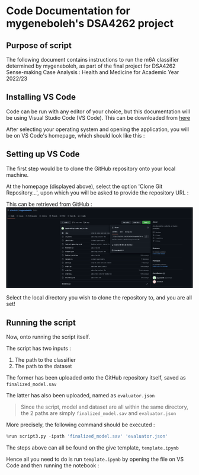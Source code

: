 # Code Documentation for mygeneboleh's DSA4262 project

## Purpose of script 
The following document contains instructions to run the m6A classifier determined by mygeneboleh, as part of the final project for DSA4262 Sense-making Case Analysis : Health and Medicine for Academic Year 2022/23

## Installing VS Code
Code can be run with any editor of your choice, but this documentation will be using Visual Studio Code (VS Code).
This can be downloaded from [here](https://code.visualstudio.com/download) 

After selecting your operating system and opening the application, you will be on VS Code's homepage, which should look like this :

## Setting up VS Code
The first step would be to clone the GitHub repository onto your local machine.

At the homepage  (displayed above), select the option 'Clone Git Repository...', upon which you will be asked to provide the repository URL :

This can be retrieved from GitHub :
![alt text](https://github.com/shienkoh/mygeneboleh/blob/main/images/git_url.png)

Select the local directory you wish to clone the repository to, and you are all set!

## Running the script

Now, onto running the script itself.

The script has two inputs :
1) The path to the classifier
2) The path to the dataset

The former has been uploaded onto the GitHub repository itself, saved as `finalized_model.sav`

The latter has also been uploaded, named as `evaluator.json`

> Since the script, model and dataset are all within the same directory, the 2 paths are simply `finalized_model.sav` and `evaluator.json`

More precisely, the following command should be executed :

```python
%run script3.py -ipath 'finalized_model.sav' 'evaluator.json'
```

The steps above can all be found on the give template, `template.ipynb`

Hence all you need to do is run `template.ipynb` by opening the file on VS Code and then running the notebook :


